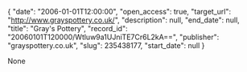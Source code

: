 {
  "date": "2006-01-01T12:00:00", 
  "open_access": true, 
  "target_url": "http://www.grayspottery.co.uk/", 
  "description": null, 
  "end_date": null, 
  "title": "Gray's Pottery", 
  "record_id": "20060101T120000/Wtluw9a1UJniTE7Cr6L2kA==", 
  "publisher": "grayspottery.co.uk", 
  "slug": 235438177, 
  "start_date": null
}

None